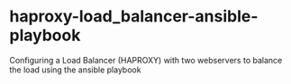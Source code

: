 # haproxy-load_balancer-ansible-playbook

Configuring a Load Balancer (HAPROXY) with two webservers to balance the load using the ansible playbook
